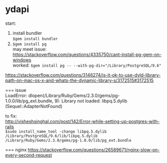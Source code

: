 # ydapi

start:

1) install bundler  
`$gem install bundler`  
2) `$gem install pg`  
may meet issue:  
https://stackoverflow.com/questions/4335750/cant-install-pg-gem-on-windows  
worked: `$gem install pg -- --with-pg-dir="/Library/PostgreSQL/9.6"`


https://stackoverflow.com/questions/3146274/is-it-ok-to-use-dyld-library-path-on-mac-os-x-and-whats-the-dynamic-library-s/3172515#3172515

=== issue  
 LoadError: dlopen(/Library/Ruby/Gems/2.3.0/gems/pg-1.0.0/lib/pg_ext.bundle, 9): Library not loaded: libpq.5.dylib (Sequel::AdapterNotFound)  

to fix:  
http://visheshsinghal.com/post/142/Error-while-setting-up-postgres-with-rails  
`$sudo install_name_tool -change libpq.5.dylib /Library/PostgreSQL/9.6/lib/libpq.5.dylib /Library/Ruby/Gems/2.3.0/gems/pg-1.0.0/lib/pg_ext.bundle` 

=== nginx 
https://stackoverflow.com/questions/26589671/nginx-slow-on-every-second-request